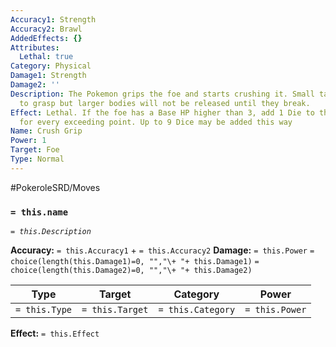 ```yaml
---
Accuracy1: Strength
Accuracy2: Brawl
AddedEffects: {}
Attributes:
  Lethal: true
Category: Physical
Damage1: Strength
Damage2: ''
Description: The Pokemon grips the foe and starts crushing it. Small targets are difficult
  to grasp but larger bodies will not be released until they break.
Effect: Lethal. If the foe has a Base HP higher than 3, add 1 Die to the Damage pool
  for every exceeding point. Up to 9 Dice may be added this way
Name: Crush Grip
Power: 1
Target: Foe
Type: Normal
---
```


#PokeroleSRD/Moves

### `= this.name` 
*`= this.Description`*

**Accuracy:** `= this.Accuracy1` + `= this.Accuracy2`
**Damage:** `= this.Power` `= choice(length(this.Damage1)=0, "","\+ "+ this.Damage1)` `= choice(length(this.Damage2)=0, "","\+ "+ this.Damage2)`

| Type          | Target          | Category          | Power          |
| ------------- | --------------- | ----------------  | -------------- |
| `= this.Type` | `= this.Target` | `= this.Category` | `= this.Power` | 

**Effect:** `= this.Effect`